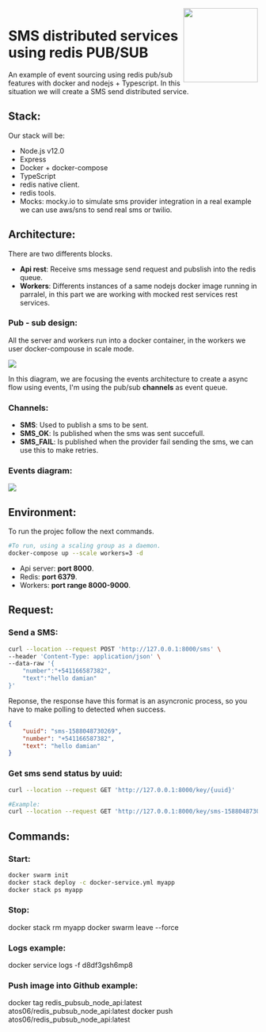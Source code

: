 <img src="https://github.com/damiancipolat/Redis_PUBSUB_node/blob/master/doc/logo.png?raw=true" width="150px" align="right" />

# SMS distributed services using redis PUB/SUB
An example of event sourcing using redis pub/sub features with docker and nodejs + Typescript. In this situation we will create a SMS send distributed service.

## Stack:
Our stack will be:
- Node.js v12.0
- Express
- Docker + docker-compose
- TypeScript
- redis native client.
- redis tools.
- Mocks: mocky.io to simulate sms provider integration in a real example we can use aws/sns to send real sms or twilio.

## Architecture:
There are two differents blocks.
- **Api rest**: Receive sms message send request and pubslish into the redis queue.
- **Workers**: Differents instances of a same nodejs docker image running in parralel, in this part we are working with mocked rest services rest services.

### Pub - sub design:
All the server and workers run into a docker container, in the workers we user docker-compouse in scale mode.

<img src="https://github.com/damiancipolat/Redis_PUBSUB_node/blob/master/doc/pub-sub-redis.png?raw=true" align="center" />

In this diagram, we are focusing the events architecture to create a async flow using events, I'm using the pub/sub **channels** as event queue.

### Channels:
- **SMS**: Used to publish a sms to be sent.
- **SMS_OK**: Is published when the sms was sent succefull.
- **SMS_FAIL**: Is published when the provider fail sending the sms, we can use this to make retries.

### Events diagram:
<img src="https://github.com/damiancipolat/Redis_PUBSUB_node/blob/master/doc/pub-sub-redis-events.png?raw=true" align="center" />

## Environment:
To run the projec follow the next commands.

```sh
#To run, using a scaling group as a daemon.
docker-compose up --scale workers=3 -d
```
- Api server: **port 8000**.
- Redis: **port 6379**.
- Workers: **port range 8000-9000**.

## Request:

### **Send a SMS**:
```sh
curl --location --request POST 'http://127.0.0.1:8000/sms' \
--header 'Content-Type: application/json' \
--data-raw '{
	"number":"+541166587382",
	"text":"hello damian"
}'
```

Reponse, the response have this format is an asyncronic process, so you have to make polling to detected when success.
```json
{
    "uuid": "sms-1588048730269",
    "number": "+541166587382",
    "text": "hello damian"
}
```

### **Get sms send status by uuid**:
```sh
curl --location --request GET 'http://127.0.0.1:8000/key/{uuid}'

#Example:
curl --location --request GET 'http://127.0.0.1:8000/key/sms-1588048730269'
```

## Commands:
### **Start**:
```sh
docker swarm init 
docker stack deploy -c docker-service.yml myapp
docker stack ps myapp
```

### **Stop**:
docker stack rm myapp
docker swarm leave --force

### **Logs example**:
docker service logs  -f d8df3gsh6mp8

### **Push image into Github example**:
docker tag redis_pubsub_node_api:latest  atos06/redis_pubsub_node_api:latest
docker push  atos06/redis_pubsub_node_api:latest







